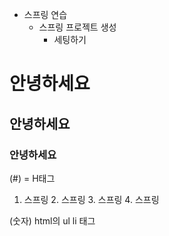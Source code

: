 - 스프링 연습
  - 스프링 프로젝트 생성
    - 세팅하기
# 안녕하세요
## 안녕하세요
### 안녕하세요
(#) = H태그
1. 스프링
   2. 스프링
   3. 스프링
      4. 스프링

(숫자) html의 ul li 태그